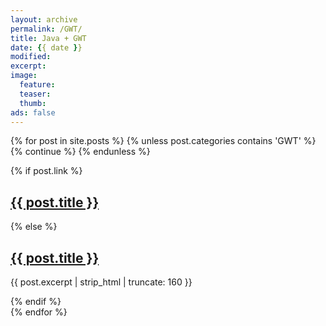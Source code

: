 ```yaml
---
layout: archive
permalink: /GWT/
title: Java + GWT
date: {{ date }}
modified:
excerpt:
image:
  feature:
  teaser:
  thumb:
ads: false  
---
```

{% for post in site.posts %}
	{% unless post.categories contains 'GWT' %}
		{% continue %}
	{% endunless %}
  <article>
    {% if post.link %}
      <h2 class="link-post"><a href="{{ site.url }}{{ post.url }}" title="{{ post.title }}">{{ post.title }}</a> <a href="{{ post.link }}" target="_blank" title="{{ post.title }}"><i class="fa fa-link"></i></a></h2>
    {% else %}
      <h2><a href="{{ site.url }}{{ post.url }}" title="{{ post.title }}">{{ post.title }}</a></h2>
      <p>{{ post.excerpt | strip_html | truncate: 160 }}</p>
    {% endif %}
  </article>
{% endfor %}